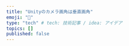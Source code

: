 ```yaml
---
title: "Unityのカメラ画角は垂直画角"
emoji: "🕌"
type: "tech" # tech: 技術記事 / idea: アイデア
topics: []
published: false
---
```


